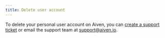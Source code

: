 ```yaml
---
title: Delete user account
---
```


To delete your personal user account on Aiven, you can
[create a support ticket](/docs/platform/howto/support) or email the support team
at [support@aiven.io](mailto:support@aiven.io).
